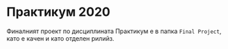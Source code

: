 # Практикум 2020

Финалният проект по дисциплината Практикум e в папка `Final Project`, като е качен и като отделен рилийз.